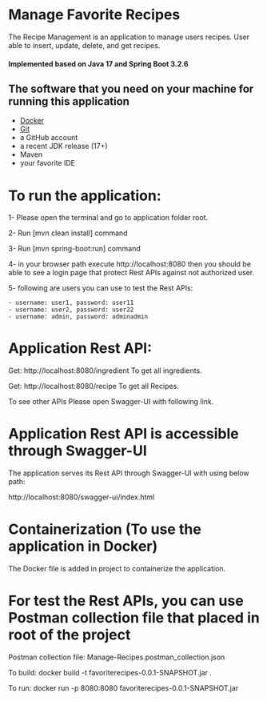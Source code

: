 # Manage Favorite Recipes #

The Recipe Management is an application to manage users recipes.
User able to insert, update, delete, and get recipes.

#### Implemented based on Java 17 and Spring Boot 3.2.6 ####

## The software that you need on your machine for running this application ##

+ [Docker](https://www.docker.com)
+ [Git](https://git-scm.com)
+ a GitHub account
+ a recent JDK release (17+)
+ Maven
+ your favorite IDE

# To run the application: #

1- Please open the terminal and go to application folder root.

2- Run [mvn clean install] command

3- Run [mvn spring-boot:run] command

4- in your browser path execute http://localhost:8080 then you should be able to see a login page that protect Rest APIs against not authorized user.

5- following are users you can use to test the Rest APIs:

    - username: user1, password: user11
    - username: user2, password: user22
    - username: admin, password: adminadmin

# Application Rest API: #

Get: http://localhost:8080/ingredient To get all ingredients.

Get: http://localhost:8080/recipe To get all Recipes.

To see other APIs Please open Swagger-UI with following link.

# Application Rest API is accessible through Swagger-UI #

The application serves its Rest API through Swagger-UI with using below path:

http://localhost:8080/swagger-ui/index.html

# Containerization (To use the application in Docker) #

The Docker file is added in project to containerize the application.

# For test the Rest APIs, you can use Postman collection file that placed in root of the project #

Postman collection file: Manage-Recipes.postman_collection.json

To build: docker build -t favoriterecipes-0.0.1-SNAPSHOT.jar .

To run: docker run -p 8080:8080 favoriterecipes-0.0.1-SNAPSHOT.jar

